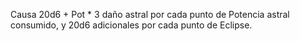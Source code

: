 Causa 20d6 + Pot \* 3 daño astral por cada punto de Potencia astral consumido, y 20d6 adicionales por cada punto de Eclipse.
